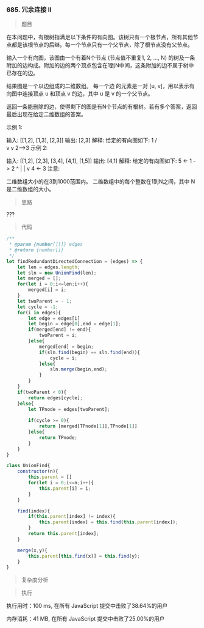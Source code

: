 ### 685. 冗余连接 II

> 题目

在本问题中，有根树指满足以下条件的有向图。该树只有一个根节点，所有其他节点都是该根节点的后继。每一个节点只有一个父节点，除了根节点没有父节点。

输入一个有向图，该图由一个有着N个节点 (节点值不重复1, 2, ..., N) 的树及一条附加的边构成。附加的边的两个顶点包含在1到N中间，这条附加的边不属于树中已存在的边。

结果图是一个以边组成的二维数组。 每一个边 的元素是一对 [u, v]，用以表示有向图中连接顶点 u 和顶点 v 的边，其中 u 是 v 的一个父节点。

返回一条能删除的边，使得剩下的图是有N个节点的有根树。若有多个答案，返回最后出现在给定二维数组的答案。

示例 1:

输入: [[1,2], [1,3], [2,3]]
输出: [2,3]
解释: 给定的有向图如下:
  1
 / \
v   v
2-->3
示例 2:

输入: [[1,2], [2,3], [3,4], [4,1], [1,5]]
输出: [4,1]
解释: 给定的有向图如下:
5 <- 1 -> 2
     ^    |
     |    v
     4 <- 3
注意:

二维数组大小的在3到1000范围内。
二维数组中的每个整数在1到N之间，其中 N 是二维数组的大小。

> 思路

???

> 代码

```js
/**
 * @param {number[][]} edges
 * @return {number[]}
 */
let findRedundantDirectedConnection = (edges) => {
    let len = edges.length;
    let sln = new UnionFind(len);
    let merged = [];
    for(let i = 0;i<=len;i++){
        merged[i] = i;
    }
    let twoParent = - 1;
    let cycle = -1;
    for(i in edges){
        let edge = edges[i]
        let begin = edge[0],end = edge[1];
        if(merged[end] != end){
            twoParent = i;
        }else{
            merged[end] = begin;
            if(sln.find(begin) == sln.find(end)){
                cycle = i;
            }else{
                sln.merge(begin,end);
            }
        }
    }
    if(twoParent < 0){
        return edges[cycle];
    }else{
        let TPnode = edges[twoParent];
        
        if(cycle >= 0){
            return [merged[TPnode[1]],TPnode[1]]
        }else{
            return TPnode;
        }
    }
}

class UnionFind{
    constructor(n){
        this.parent = []
        for(let i = 0;i<=n;i++){
            this.parent[i] = i;
        }
    }

    find(index){
        if(this.parent[index] != index){
            this.parent[index] = this.find(this.parent[index]);
        }
        return this.parent[index];
    }

    merge(x,y){
        this.parent[this.find(x)] = this.find(y);
    }
}
```

> 复杂度分析



> 执行

执行用时：100 ms, 在所有 JavaScript 提交中击败了38.64%的用户

内存消耗：41 MB, 在所有 JavaScript 提交中击败了25.00%的用户
